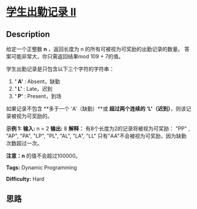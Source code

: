 # [学生出勤记录 II][title]

## Description

给定一个正整数  **n** ，返回长度为 n 的所有可被视为可奖励的出勤记录的数量。 答案可能非常大，你只需返回结果mod 109 \+ 7的值。

学生出勤记录是只包含以下三个字符的字符串：

  1. **' A'** : Absent，缺勤
  2. **' L'** : Late，迟到
  3. **' P'** : Present，到场

如果记录不包含 **多于一个 'A'（缺勤）**或 **超过两个连续的 'L'（迟到）**，则该记录被视为可奖励的。

**示例 1:**
            **输入:** n = 2    **输出:** 8 **解释：**    有8个长度为2的记录将被视为可奖励：    "PP" , "AP", "PA", "LP", "PL", "AL", "LA", "LL"    只有"AA"不会被视为可奖励，因为缺勤次数超过一次。

**注意：n** 的值不会超过100000。


**Tags:** Dynamic Programming

**Difficulty:** Hard

## 思路

[title]: https://leetcode-cn.com/problems/student-attendance-record-ii
